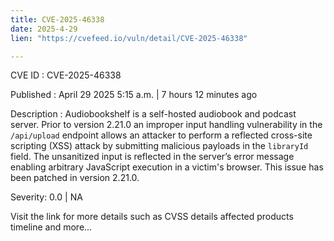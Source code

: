 ```yaml
---
title: CVE-2025-46338
date: 2025-4-29
lien: "https://cvefeed.io/vuln/detail/CVE-2025-46338"

---
```


CVE ID : CVE-2025-46338

Published :  April 29
2025
5:15 a.m. | 7 hours
12 minutes ago

Description : Audiobookshelf is a self-hosted audiobook and podcast server. Prior to version 2.21.0
an improper input handling vulnerability in the `/api/upload` endpoint allows an attacker to perform a reflected cross-site scripting (XSS) attack by submitting malicious payloads in the `libraryId` field. The unsanitized input is reflected in the server’s error message
enabling arbitrary JavaScript execution in a victim's browser. This issue has been patched in version 2.21.0.

Severity: 0.0 | NA

Visit the link for more details
such as CVSS details
affected products
timeline
and more...
